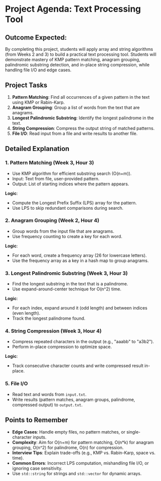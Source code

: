 # Project Agenda: Text Processing Tool

## Outcome Expected:
By completing this project, students will apply array and string algorithms (from Weeks 2 and 3) to build a practical text processing tool. Students will demonstrate mastery of KMP pattern matching, anagram grouping, palindromic substring detection, and in-place string compression, while handling file I/O and edge cases.

## Project Tasks
1. **Pattern Matching**: Find all occurrences of a given pattern in the text using KMP or Rabin-Karp.
2. **Anagram Grouping**: Group a list of words from the text that are anagrams.
3. **Longest Palindromic Substring**: Identify the longest palindrome in the text.
4. **String Compression**: Compress the output string of matched patterns.
5. **File I/O**: Read input from a file and write results to another file.

## Detailed Explanation

### 1. Pattern Matching (Week 3, Hour 3)
- Use KMP algorithm for efficient substring search (O(n+m)).
- Input: Text from file, user-provided pattern.
- Output: List of starting indices where the pattern appears.

**Logic**:
- Compute the Longest Prefix Suffix (LPS) array for the pattern.
- Use LPS to skip redundant comparisons during search.

### 2. Anagram Grouping (Week 2, Hour 4)
- Group words from the input file that are anagrams.
- Use frequency counting to create a key for each word.

**Logic**:
- For each word, create a frequency array (26 for lowercase letters).
- Use the frequency array as a key in a hash map to group anagrams.

### 3. Longest Palindromic Substring (Week 3, Hour 3)
- Find the longest substring in the text that is a palindrome.
- Use expand-around-center technique for O(n^2) time.

**Logic**:
- For each index, expand around it (odd length) and between indices (even length).
- Track the longest palindrome found.

### 4. String Compression (Week 3, Hour 4)
- Compress repeated characters in the output (e.g., "aaabb" to "a3b2").
- Perform in-place compression to optimize space.

**Logic**:
- Track consecutive character counts and write compressed result in-place.

### 5. File I/O
- Read text and words from `input.txt`.
- Write results (pattern matches, anagram groups, palindrome, compressed output) to `output.txt`.

## Points to Remember
- **Edge Cases**: Handle empty files, no pattern matches, or single-character inputs.
- **Complexity**: Aim for O(n+m) for pattern matching, O(n*k) for anagram grouping, O(n^2) for palindrome, O(n) for compression.
- **Interview Tips**: Explain trade-offs (e.g., KMP vs. Rabin-Karp, space vs. time).
- **Common Errors**: Incorrect LPS computation, mishandling file I/O, or ignoring case sensitivity.
- Use `std::string` for strings and `std::vector` for dynamic arrays.